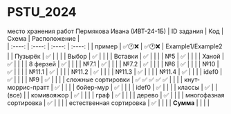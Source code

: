 # PSTU_2024
место хранения работ Пермякова Ивана (ИВТ-24-1Б)
| ID задания | Код | Схема | Расположение |                                                 
| :----: | :----: | :----: | :----: |
| пример | ✅🕐❌ | ✅🕐❌ | Example1/Example2 |
| Пузырёк | ✅ |  |  |
| Выбор | ✅ |  |  |
| Вставки | ✅ |  |  |
| №5 | ✅ |  |  |
| Ханой | ✅ |  |  |
| 8 ферзей | ✅ |  |  |
| №7.1 | ✅ |  |  |
| №7.2 | ✅ |  |  |
| №6 | ✅ |  |  |
| №10 | ✅ |  |  |
| №11.1 | ✅ |  |  |
| №11.2 | ✅ |  |  |
| №11.3 | ✅ |  |  |
| №11.4 | ✅ |  |  |
| idef0 | ✅ |  |  |
| №9 | ✅ |  |  |
| сложные сортировки | ✅ ✅ ✅ ✅ ✅ |  |  |
| кнут-моррис-пратт | ✅ |  |  |
| бойер-мур | ✅ |  |  |
| idef0 | ✅ |  |  |
| классы | ✅ |  | (все) |
| комивояжор | ✅ |  |  |
| граф | ✅ |  |  |
| дерево | ✅ |  |  |
| многофазная сортировка | ✅ |  |  |
| естественная сортировка | ✅ |  |  |
| **Сумма** |  |  |  |
